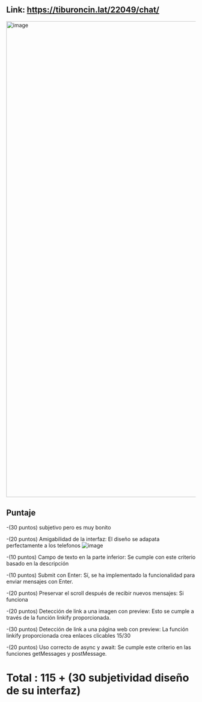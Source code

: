 ## Link: https://tiburoncin.lat/22049/chat/
<img width="1267" alt="image" src="https://github.com/Sofiamishel2003/ChatJsOnly/assets/98661058/87d1374d-8533-48fe-a281-bacd8521f7ff">

## Puntaje
-(30 puntos) subjetivo pero es muy bonito 

-(20 puntos) Amigabilidad de la interfaz: El diseño se adapata perfectamente a los telefonos ![image](https://github.com/Sofiamishel2003/ChatJsOnly/assets/98661058/a85729dd-6517-4c19-a4f8-aada9efbe65d)

-(10 puntos) Campo de texto en la parte inferior: Se cumple con este criterio basado en la descripción

-(10 puntos) Submit con Enter: Sí, se ha implementado la funcionalidad para enviar mensajes con Enter.

-(20 puntos) Preservar el scroll después de recibir nuevos mensajes: Si funciona

-(20 puntos) Detección de link a una imagen con preview: Esto se cumple a través de la función linkify proporcionada.

-(30 puntos) Detección de link a una página web con preview: La función linkify proporcionada crea enlaces clicables 15/30

-(20 puntos) Uso correcto de async y await: Se cumple este criterio en las funciones getMessages y postMessage.
# Total : 115 + (30 subjetividad diseño de su interfaz)
